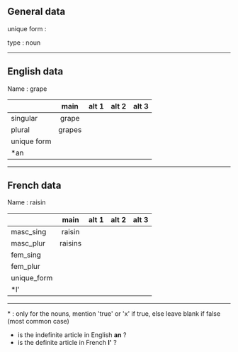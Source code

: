 ## General data

unique form :

type : noun

---

## English data

Name : grape

|             |  main  | alt 1 | alt 2 | alt 3 |
| :---------- | :----: | :---: | :---: | ----- |
| singular    | grape  |       |       |       |
| plural      | grapes |       |       |       |
| unique form |        |       |       |       |
| \*an        |        |       |       |       |

---

## French data

Name : raisin

|             |  main   | alt 1 | alt 2 | alt 3 |
| :---------- | :-----: | :---: | :---: | :---: |
| masc_sing   | raisin  |       |       |       |
| masc_plur   | raisins |       |       |       |
| fem_sing    |         |       |       |       |
| fem_plur    |         |       |       |       |
| unique_form |         |       |       |       |
| \*l'        |         |       |       |       |

---

\* : only for the nouns, mention 'true' or 'x' if true, else leave blank if false (most common case)

- is the indefinite article in English **an** ?
- is the definite article in French **l'** ?
